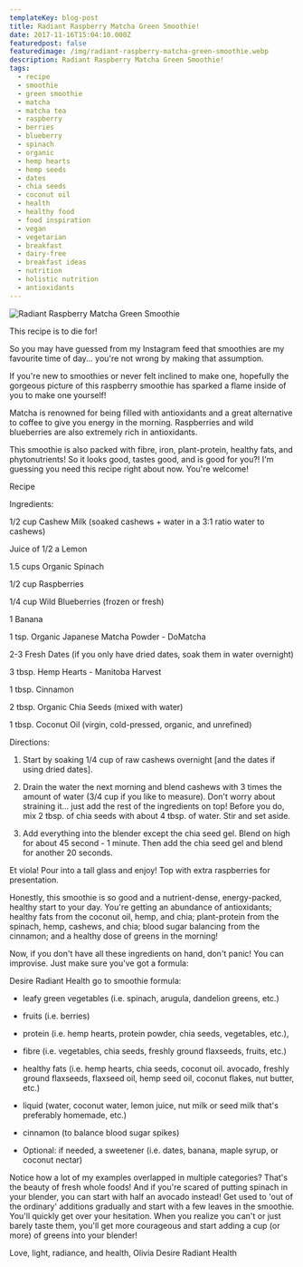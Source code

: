 ```yaml
---
templateKey: blog-post
title: Radiant Raspberry Matcha Green Smoothie!
date: 2017-11-16T15:04:10.000Z
featuredpost: false
featuredimage: /img/radiant-raspberry-matcha-green-smoothie.webp
description: Radiant Raspberry Matcha Green Smoothie!
tags:
  - recipe
  - smoothie
  - green smoothie
  - matcha
  - matcha tea
  - raspberry
  - berries
  - blueberry
  - spinach
  - organic
  - hemp hearts
  - hemp seeds
  - dates
  - chia seeds
  - coconut oil
  - health
  - healthy food
  - food inspiration
  - vegan
  - vegetarian
  - breakfast
  - dairy-free
  - breakfast ideas
  - nutrition
  - holistic nutrition
  - antioxidants
---
```

![Radiant Raspberry Matcha Green Smoothie](/img/radiant-raspberry-matcha-green-smoothie.webp)

This recipe is to die for! 

So you may have guessed from my Instagram feed that smoothies are my favourite time of day... you're not wrong by making that assumption.

If you're new to smoothies or never felt inclined to make one, hopefully the gorgeous picture of this raspberry smoothie has sparked a flame inside of you to make one yourself!

Matcha is renowned for being filled with antioxidants and a great alternative to coffee to give you energy in the morning. Raspberries and wild blueberries are also extremely rich in antioxidants. 

This smoothie is also packed with fibre, iron, plant-protein, healthy fats, and phytonutrients! So it looks good, tastes good, and is good for you?! I'm guessing you need this recipe right about now. You're welcome!

Recipe

Ingredients:

1/2 cup Cashew Milk (soaked cashews + water in a 3:1 ratio water to cashews)

Juice of 1/2 a Lemon

1.5 cups Organic Spinach

1/2 cup Raspberries 

1/4 cup Wild Blueberries (frozen or fresh)

1 Banana

1 tsp. Organic Japanese Matcha Powder - DoMatcha

2-3 Fresh Dates (if you only have dried dates, soak them in water overnight)

3 tbsp. Hemp Hearts - Manitoba Harvest 

1 tbsp. Cinnamon

2 tbsp. Organic Chia Seeds (mixed with water)

1 tbsp. Coconut Oil (virgin, cold-pressed, organic, and unrefined)

Directions:

1. Start by soaking 1/4 cup of raw cashews overnight [and the dates if using dried dates].

2. Drain the water the next morning and blend cashews with 3 times the amount of water (3/4 cup if you like to measure). Don't worry about straining it... just add the rest of the ingredients on top! Before you do, mix 2 tbsp. of chia seeds with about 4 tbsp. of water. Stir and set aside.

3. Add everything into the blender except the chia seed gel. Blend on high for about 45 second - 1 minute. Then add the chia seed gel and blend for another 20 seconds.

Et viola! Pour into a tall glass and enjoy! Top with extra raspberries for presentation.

Honestly, this smoothie is so good and a nutrient-dense, energy-packed, healthy start to your day. You're getting an abundance of antioxidants; healthy fats from the coconut oil, hemp, and chia; plant-protein from the spinach, hemp, cashews, and chia; blood sugar balancing from the cinnamon; and a healthy dose of greens in the morning!

Now, if you don't have all these ingredients on hand, don't panic! You can improvise. Just make sure you've got a formula:

Desire Radiant Health go to smoothie formula:

- leafy green vegetables (i.e. spinach, arugula, dandelion greens, etc.)

- fruits (i.e. berries)

- protein (i.e. hemp hearts, protein powder, chia seeds, vegetables, etc.),  

- fibre (i.e. vegetables, chia seeds, freshly ground flaxseeds, fruits, etc.)

- healthy fats (i.e. hemp hearts, chia seeds, coconut oil. avocado, freshly ground flaxseeds, flaxseed oil, hemp seed oil, coconut flakes, nut butter, etc.)

- liquid (water, coconut water, lemon juice, nut milk or seed milk that's preferably homemade, etc.)

- cinnamon (to balance blood sugar spikes)

- Optional: if needed, a sweetener (i.e. dates, banana, maple syrup, or coconut nectar) 

Notice how a lot of my examples overlapped in multiple categories? That's the beauty of fresh whole foods! And if you're scared of putting spinach in your blender, you can start with half an avocado instead! Get used to 'out of the ordinary' additions gradually and start with a few leaves in the smoothie. You'll quickly get over your hesitation. When you realize you can't or just barely taste them, you'll get more courageous and start adding a cup (or more) of greens into your blender!

Love, light, radiance, and health,
Olivia
Desire Radiant Health